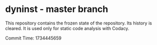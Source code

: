 # dyninst - master branch

This repository contains the frozen state of the repository.
Its history is cleared. It is used only for static code
analysis with Codacy.

Commit Time: 1734445659